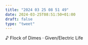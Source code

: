 ```yaml
---
title: "2024 03 25 08 51 49"
date: 2024-03-25T08:51:50+01:00
draft: false
type: "tweet"
---
```


♪ Flock of Dimes · Given/Electric Life
